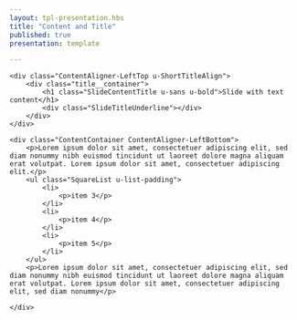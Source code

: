 ```yaml
---
layout: tpl-presentation.hbs
title: "Content and Title"
published: true
presentation: template

---
```


<div class="ContentAligner ContentAligner-Vertical">

    <div class="ContentAligner-LeftTop u-ShortTitleAlign">
        <div class="title__container">
            <h1 class="SlideContentTitle u-sans u-bold">Slide with text content</h1>
            <div class="SlideTitleUnderline"></div>
        </div>
    </div>

    <div class="ContentContainer ContentAligner-LeftBottom">
        <p>Lorem ipsum dolor sit amet, consectetuer adipiscing elit, sed diam nonummy nibh euismod tincidunt ut laoreet dolore magna aliquam erat volutpat. Lorem ipsum dolor sit amet, consectetuer adipiscing elit.</p>
        <ul class="SquareList u-list-padding">
            <li>
                <p>item 3</p>
            </li>
            <li>
                <p>item 4</p>
            </li>
            <li>
                <p>item 5</p>
            </li>
        </ul>
        <p>Lorem ipsum dolor sit amet, consectetuer adipiscing elit, sed diam nonummy nibh euismod tincidunt ut laoreet dolore magna aliquam erat volutpat. Lorem ipsum dolor sit amet, consectetuer adipiscing elit, sed diam nonummy</p>

    </div>

</div>
